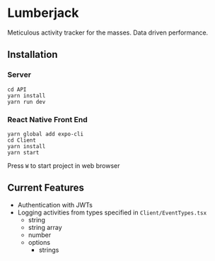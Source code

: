 # Lumberjack
Meticulous activity tracker for the masses.
Data driven performance.

## Installation


### Server
```
cd API
yarn install
yarn run dev
```


### React Native Front End
```
yarn global add expo-cli
cd Client
yarn install
yarn start
```

Press `W` to start project in web browser

## Current Features
- Authentication with JWTs
- Logging activities from types specified in `Client/EventTypes.tsx`
    - string
    - string array
    - number
    - options
        - strings
